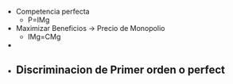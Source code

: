 - Competencia perfecta
	- P=IMg
- Maximizar Beneficios →  Precio de Monopolio
	- IMg=CMg
-
- Discriminacion de Primer orden o perfect
	-